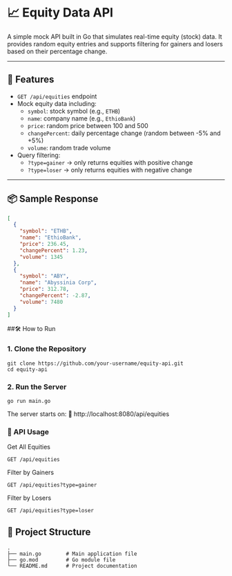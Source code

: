 # 📈 Equity Data API

A simple mock API built in Go that simulates real-time equity (stock) data. It provides random equity entries and supports filtering for gainers and losers based on their percentage change.

---

## 🚀 Features

- `GET /api/equities` endpoint
- Mock equity data including:
  - `symbol`: stock symbol (e.g., `ETHB`)
  - `name`: company name (e.g., `EthioBank`)
  - `price`: random price between 100 and 500
  - `changePercent`: daily percentage change (random between -5% and +5%)
  - `volume`: random trade volume
- Query filtering:
  - `?type=gainer` → only returns equities with positive change
  - `?type=loser` → only returns equities with negative change

---

## 📦 Sample Response

```json
[
  {
    "symbol": "ETHB",
    "name": "EthioBank",
    "price": 236.45,
    "changePercent": 1.23,
    "volume": 1345
  },
  {
    "symbol": "ABY",
    "name": "Abyssinia Corp",
    "price": 312.78,
    "changePercent": -2.87,
    "volume": 7480
  }
]
```

##🛠️ How to Run

### 1. Clone the Repository

```
git clone https://github.com/your-username/equity-api.git
cd equity-api
```

### 2. Run the Server

```
go run main.go
```
The server starts on:
📍 http://localhost:8080/api/equities

### 🔎 API Usage

Get All Equities
```
GET /api/equities
```

Filter by Gainers
```
GET /api/equities?type=gainer
```

Filter by Losers
```
GET /api/equities?type=loser
```

## 📁 Project Structure

```
.
├── main.go        # Main application file
├── go.mod         # Go module file
└── README.md      # Project documentation
```